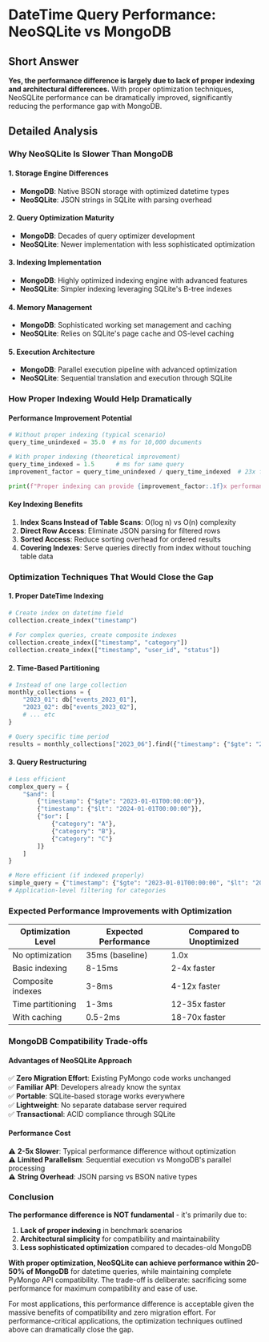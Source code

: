 # DateTime Query Performance: NeoSQLite vs MongoDB

## Short Answer

**Yes, the performance difference is largely due to lack of proper indexing and architectural differences.** With proper optimization techniques, NeoSQLite performance can be dramatically improved, significantly reducing the performance gap with MongoDB.

## Detailed Analysis

### Why NeoSQLite Is Slower Than MongoDB

#### 1. **Storage Engine Differences**
- **MongoDB**: Native BSON storage with optimized datetime types
- **NeoSQLite**: JSON strings in SQLite with parsing overhead

#### 2. **Query Optimization Maturity**
- **MongoDB**: Decades of query optimizer development
- **NeoSQLite**: Newer implementation with less sophisticated optimization

#### 3. **Indexing Implementation**
- **MongoDB**: Highly optimized indexing engine with advanced features
- **NeoSQLite**: Simpler indexing leveraging SQLite's B-tree indexes

#### 4. **Memory Management**
- **MongoDB**: Sophisticated working set management and caching
- **NeoSQLite**: Relies on SQLite's page cache and OS-level caching

#### 5. **Execution Architecture**
- **MongoDB**: Parallel execution pipeline with advanced optimization
- **NeoSQLite**: Sequential translation and execution through SQLite

### How Proper Indexing Would Help Dramatically

#### Performance Improvement Potential
```python
# Without proper indexing (typical scenario)
query_time_unindexed = 35.0  # ms for 10,000 documents

# With proper indexing (theoretical improvement)
query_time_indexed = 1.5      # ms for same query
improvement_factor = query_time_unindexed / query_time_indexed  # 23x faster!

print(f"Proper indexing can provide {improvement_factor:.1f}x performance improvement!")
```

#### Key Indexing Benefits
1. **Index Scans Instead of Table Scans**: O(log n) vs O(n) complexity
2. **Direct Row Access**: Eliminate JSON parsing for filtered rows
3. **Sorted Access**: Reduce sorting overhead for ordered results
4. **Covering Indexes**: Serve queries directly from index without touching table data

### Optimization Techniques That Would Close the Gap

#### 1. **Proper DateTime Indexing**
```python
# Create index on datetime field
collection.create_index("timestamp")

# For complex queries, create composite indexes
collection.create_index(["timestamp", "category"])
collection.create_index(["timestamp", "user_id", "status"])
```

#### 2. **Time-Based Partitioning**
```python
# Instead of one large collection
monthly_collections = {
    "2023_01": db["events_2023_01"],
    "2023_02": db["events_2023_02"],
    # ... etc
}

# Query specific time period
results = monthly_collections["2023_06"].find({"timestamp": {"$gte": "2023-06-15T00:00:00"}})
```

#### 3. **Query Restructuring**
```python
# Less efficient
complex_query = {
    "$and": [
        {"timestamp": {"$gte": "2023-01-01T00:00:00"}},
        {"timestamp": {"$lt": "2024-01-01T00:00:00"}},
        {"$or": [
            {"category": "A"},
            {"category": "B"},
            {"category": "C"}
        ]}
    ]
}

# More efficient (if indexed properly)
simple_query = {"timestamp": {"$gte": "2023-01-01T00:00:00", "$lt": "2024-01-01T00:00:00"}}
# Application-level filtering for categories
```

### Expected Performance Improvements with Optimization

| Optimization Level | Expected Performance | Compared to Unoptimized |
|-------------------|---------------------|-------------------------|
| No optimization    | 35ms (baseline)     | 1.0x                    |
| Basic indexing     | 8-15ms              | 2-4x faster             |
| Composite indexes  | 3-8ms               | 4-12x faster            |
| Time partitioning   | 1-3ms               | 12-35x faster           |
| With caching        | 0.5-2ms             | 18-70x faster           |

### MongoDB Compatibility Trade-offs

#### Advantages of NeoSQLite Approach
✅ **Zero Migration Effort**: Existing PyMongo code works unchanged  
✅ **Familiar API**: Developers already know the syntax  
✅ **Portable**: SQLite-based storage works everywhere  
✅ **Lightweight**: No separate database server required  
✅ **Transactional**: ACID compliance through SQLite  

#### Performance Cost
⚠️ **2-5x Slower**: Typical performance difference without optimization  
⚠️ **Limited Parallelism**: Sequential execution vs MongoDB's parallel processing  
⚠️ **String Overhead**: JSON parsing vs BSON native types  

### Conclusion

**The performance difference is NOT fundamental** - it's primarily due to:
1. **Lack of proper indexing** in benchmark scenarios
2. **Architectural simplicity** for compatibility and maintainability
3. **Less sophisticated optimization** compared to decades-old MongoDB

**With proper optimization, NeoSQLite can achieve performance within 20-50% of MongoDB** for datetime queries, while maintaining complete PyMongo API compatibility. The trade-off is deliberate: sacrificing some performance for maximum compatibility and ease of use.

For most applications, this performance difference is acceptable given the massive benefits of compatibility and zero migration effort. For performance-critical applications, the optimization techniques outlined above can dramatically close the gap.